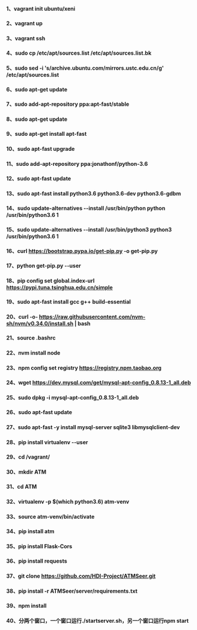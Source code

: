 #### 1、vagrant init ubuntu/xeni

#### 2、vagrant up

#### 3、vagrant ssh

#### 4、sudo cp /etc/apt/sources.list /etc/apt/sources.list.bk

#### 5、sudo sed -i 's/archive.ubuntu.com/mirrors.ustc.edu.cn/g' /etc/apt/sources.list

#### 6、sudo apt-get update

#### 7、sudo add-apt-repository ppa:apt-fast/stable

#### 8、sudo apt-get update

#### 9、sudo apt-get install apt-fast

#### 10、sudo apt-fast upgrade

#### 11、sudo add-apt-repository ppa:jonathonf/python-3.6

#### 12、sudo apt-fast update

#### 13、sudo apt-fast install python3.6 python3.6-dev python3.6-gdbm

#### 14、sudo update-alternatives --install /usr/bin/python python /usr/bin/python3.6 1

#### 15、sudo update-alternatives --install /usr/bin/python3 python3 /usr/bin/python3.6 1

#### 16、curl https://bootstrap.pypa.io/get-pip.py -o get-pip.py

#### 17、python get-pip.py --user

#### 18、pip config set global.index-url https://pypi.tuna.tsinghua.edu.cn/simple

#### 19、sudo apt-fast install gcc g++ build-essential

#### 20、curl -o- https://raw.githubusercontent.com/nvm-sh/nvm/v0.34.0/install.sh | bash

#### 21、source .bashrc

#### 22、nvm install node

#### 23、npm config set registry https://registry.npm.taobao.org

#### 24、wget https://dev.mysql.com/get/mysql-apt-config_0.8.13-1_all.deb

#### 25、sudo dpkg -i mysql-apt-config_0.8.13-1_all.deb

#### 26、sudo apt-fast update

#### 27、sudo apt-fast -y install mysql-server sqlite3 libmysqlclient-dev

#### 28、pip install virtualenv --user

#### 29、cd /vagrant/

#### 30、mkdir ATM

#### 31、cd ATM

#### 32、virtualenv -p $(which python3.6) atm-venv

#### 33、source atm-venv/bin/activate

#### 34、pip install atm

#### 35、pip install Flask-Cors

#### 36、pip install requests

#### 37、git clone https://github.com/HDI-Project/ATMSeer.git

#### 38、pip install -r ATMSeer/server/requirements.txt

#### 39、npm install

#### 40、分两个窗口，一个窗口运行./startserver.sh，另一个窗口运行npm start
